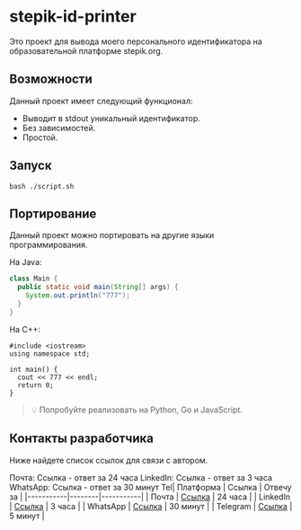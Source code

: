 # stepik-id-printer

Это проект для вывода моего персонального идентификатора на образовательной платформе 
stepik.org.

## Возможности

Данный проект имеет следующий функционал:

- Выводит в stdout уникальный идентификатор.
- Без зависимостей.
- Простой.

## Запуск

```
bash ./script.sh
```


## Портирование

Данный проект можно портировать на другие языки программирования.

На Java:

```java
class Main {
  public static void main(String[] args) {
    System.out.println("777");
  }
}
```
На С++:
```
#include <iostream>
using namespace std;

int main() {
  cout << 777 << endl;
  return 0;
}
```

> :bulb: Попробуйте реализовать на Python, Go и JavaScript.

## Контакты разработчика
Ниже найдете список ссылок для связи с автором.

Почта: Ссылка - ответ за 24 часа
LinkedIn: Ссылка - ответ за 3 часа
WhatsApp: Ссылка - ответ за 30 минут
Tel| Платформа | Ссылка | Отвечу за |
|-----------|--------|-----------|
| Почта     | [Ссылка](example-email@example.com) | 24 часа |
| LinkedIn  | [Ссылка](example-linkedin-profile) | 3 часа |
| WhatsApp  | [Ссылка](example-whatsapp-link) | 30 минут |
| Telegram  | [Ссылка](example-telegram-link) | 5 минут |
